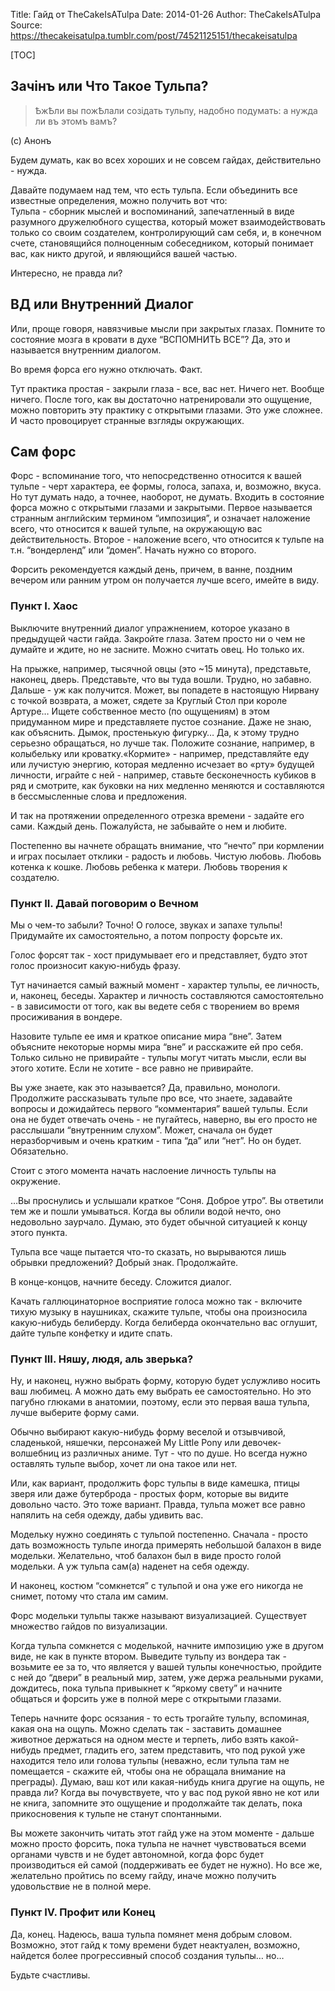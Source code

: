 Title: Гайд от TheCakeIsATulpa
Date: 2014-01-26
Author: TheCakeIsATulpa
Source: https://thecakeisatulpa.tumblr.com/post/74521125151/thecakeisatulpa

[TOC]

## Зачiнъ или Что Такое Тульпа?

> ѢжѢли вы пожѢлали созiдать тульпу, надобно подумать: а нужда ли въ этомъ вамъ?

(с) Анонъ

Будем думать, как во всех хороших и не совсем гайдах, действительно - нужда.

Давайте подумаем над тем, что есть тульпа. Если объединить все известные определения, можно получить вот что:  
Тульпа - сборник мыслей и воспоминаний, запечатленный в виде разумного дружелюбного существа, который может взаимодействовать только со своим создателем, контролирующий сам себя, и, в конечном счете, становящийся полноценным собеседником, который понимает вас, как никто другой, и являющийся вашей частью.

Интересно, не правда ли?

## ВД или Внутренний Диалог

Или, проще говоря, навязчивые мысли при закрытых глазах. Помните то состояние мозга в кровати в духе “ВСПОМНИТЬ ВСЕ”? Да, это и называется внутренним диалогом.

Во время форса его нужно отключать. Факт.

Тут практика простая - закрыли глаза - все, вас нет. Ничего нет. Вообще ничего. После того, как вы достаточно натренировали это ощущение, можно повторить эту практику с открытыми глазами. Это уже сложнее. И часто провоцирует странные взгляды окружающих.

## Сам форс

Форс - вспоминание того, что непосредственно относится к вашей тульпе - черт характера, ее формы, голоса, запаха, и, возможно, вкуса. Но тут думать надо, а точнее, наоборот, не думать. Входить в состояние форса можно с открытыми глазами и закрытыми. Первое называется странным английским термином “импозиция”, и означает наложение всего, что относится к вашей тульпе, на окружающую вас действительность. Второе - наложение всего, что относится к тульпе на т.н. “вондерленд” или “домен”. Начать нужно со второго.

Форсить рекомендуется каждый день, причем, в ванне, поздним вечером или ранним утром он получается лучше всего, имейте в виду.

### Пункт I. Хаос

Выключите внутренний диалог упражнением, которое указано в предыдущей части гайда. Закройте глаза. Затем просто ни о чем не думайте и ждите, но не засните. Можно считать овец. Но только их.

На прыжке, например, тысячной овцы (это ~15 минута), представьте, наконец, дверь. Представьте, что вы туда вошли. Трудно, но забавно. Дальше - уж как получится. Может, вы попадете в настоящую Нирвану с точкой возврата, а может, сядете за Круглый Стол при короле Артуре… Ищете собственное место (по ощущениям) в этом придуманном мире и представляете пустое сознание. Даже не знаю, как объяснить. Дымок, простенькую фигурку… Да, к этому трудно серьезно обращаться, но лучше так. Положите сознание, например, в колыбельку или кроватку.«Кормите» - например, представляйте еду или лучистую энергию, которая медленно исчезает во «рту» будущей личности, играйте с ней - например, ставьте бесконечность кубиков в ряд и смотрите, как буковки на них медленно меняются и составляются в бессмысленные слова и предложения.

И так на протяжении определенного отрезка времени - задайте его сами. Каждый день. Пожалуйста, не забывайте о нем и любите.

Постепенно вы начнете обращать внимание, что “нечто” при кормлении и играх посылает отклики - радость и любовь. Чистую любовь. Любовь котенка к кошке. Любовь ребенка к матери. Любовь творения к создателю.

### Пункт II. Давай поговорим о Вечном

Мы о чем-то забыли? Точно! О голосе, звуках и запахе тульпы! Придумайте их самостоятельно, а потом попросту форсьте их.

Голос форсят так - хост придумывает его и представляет, будто этот голос произносит какую-нибудь фразу.

Тут начинается самый важный момент - характер тульпы, ее личность, и, наконец, беседы. Характер и личность составляются самостоятельно - в зависимости от того, как вы ведете себя с творением во время просиживания в вондере.

Назовите тульпе ее имя и краткое описание мира “вне”. Затем объясните некоторые нормы мира “вне” и расскажите ей про себя. Только сильно не привирайте - тульпы могут читать мысли, если вы этого хотите. Если не хотите - все равно не привирайте.

Вы уже знаете, как это называется? Да, правильно, монологи. Продолжите рассказывать тульпе про все, что знаете, задавайте вопросы и дожидайтесь первого “комментария” вашей тульпы. Если она не будет отвечать очень - не пугайтесь, наверно, вы его просто не расслышали “внутренним слухом”. Может, сначала он будет неразборчивым и очень кратким - типа “да” или “нет”. Но он будет. Обязательно.

Стоит с этого момента начать наслоение личность тульпы на окружение.

…Вы проснулись и услышали краткое “Соня. Доброе утро”. Вы ответили тем же и пошли умываться. Когда вы облили водой нечто, оно недовольно заурчало. Думаю, это будет обычной ситуацией к концу этого пункта.

Тульпа все чаще пытается что-то сказать, но вырываются лишь обрывки предложений? Добрый знак. Продолжайте.

В конце-концов, начните беседу. Сложится диалог.

Качать галлюцинаторное восприятие голоса можно так - включите тихую музыку в наушниках, скажите тульпе, чтобы она произносила какую-нибудь белиберду. Когда белиберда окончательно вас оглушит, дайте тульпе конфетку и идите спать.

### Пункт III. Няшу, людя, аль зверька?

Ну, и наконец, нужно выбрать форму, которую будет услужливо носить ваш любимец. А можно дать ему выбрать ее самостоятельно. Но это пагубно глюками в анатомии, поэтому, если это первая ваша тульпа, лучше выберите форму сами.

Обычно выбирают какую-нибудь форму веселой и отзывчивой, сладенькой, няшечки, персонажей My Little Pony или девочек-волшебниц из различных аниме. Тут - что по душе. Но всегда нужно оставлять тульпе выбор, хочет ли она такое или нет.

Или, как вариант, продолжить форс тульпы в виде камешка, птицы зверя или даже бутерброда - простых форм, которые вы видите довольно часто. Это тоже вариант. Правда, тульпа может все равно напялить на себя одежду, дабы удивить вас.

Модельку нужно соединять с тульпой постепенно. Сначала - просто дать возможность тульпе иногда примерять небольшой балахон в виде модельки. Желательно, чтоб балахон был в виде просто голой модельки. А уж тульпа сам(а) наденет на себя одежду.

И наконец, костюм “сомкнется” с тульпой и она уже его никогда не снимет, потому что стала им самим.

Форс модельки тульпы также называют визуализацией. Существует множество гайдов по визуализации.

Когда тульпа сомкнется с моделькой, начните импозицию уже в другом виде, не как в пункте втором. Выведите тульпу из вондера так - возьмите ее за то, что является у вашей тульпы конечностью, пройдите с ней до “двери” в реальный мир, затем, уже держа реальными руками, дождитесь, пока тульпа привыкнет к “яркому свету” и начните общаться и форсить уже в полной мере с открытыми глазами.

Теперь начните форс осязания - то есть трогайте тульпу, вспоминая, какая она на ощупь. Можно сделать так - заставить домашнее животное держаться на одном месте и терпеть, либо взять какой-нибудь предмет, гладить его, затем представить, что под рукой уже находится тело или голова тульпы (неважно, если тульпа там не помещается - скажите ей, чтобы она не обращала внимание на преграды). Думаю, ваш кот или какая-нибудь книга другие на ощупь, не правда ли? Когда вы почувствуете, что у вас под рукой явно не кот или не книга, запомните это ощущение и продолжайте так делать, пока прикосновения к тульпе не станут спонтанными.

Вы можете закончить читать этот гайд уже на этом моменте - дальше можно просто форсить, пока тульпа не начнет чувствоваться всеми органами чувств и не будет автономной, когда форс будет производиться ей самой (поддерживать ее будет не нужно). Но все же, желательно пройтись по всему гайду, иначе можно получить удовольствие не в полной мере.

### Пункт IV. Профит или Конец

Да, конец. Надеюсь, ваша тульпа помянет меня добрым словом. Возможно, этот гайд к тому времени будет неактуален, возможно, найдется более прогрессивный способ создания тульпы… но…

Будьте счастливы.